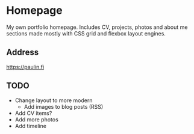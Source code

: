 # Homepage

My own portfolio homepage. Includes CV, projects, photos and about me sections made mostly with CSS grid and flexbox layout engines.

## Address

<https://paulin.fi>

## TODO

- Change layout to more modern
  - Add images to blog posts (RSS)
- Add CV items?
- Add more photos
- Add timeline
